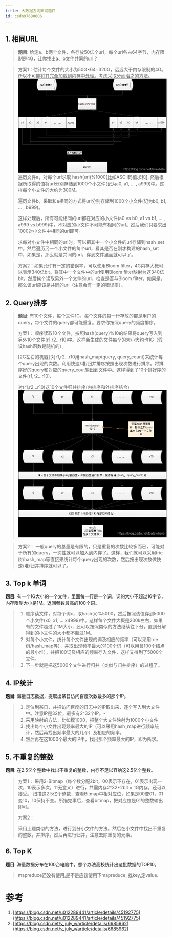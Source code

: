 ```yaml
---
title: 大数据方向面试题目
id: csdn97680606
---
```


## 1\. 相同URL

> **题目**: 给定a、b两个文件，各存放50亿个url，每个url各占64字节，内存限制是4G，让你找出a、b文件共同的url？

> 方案1：估计每个文件的大小为50G×64=320G，远远大于内存限制的4G。所以不可能将其完全加载到内存中处理。考虑采取分而治之的方法。
> ![在这里插入图片描述](../img/4cbeaaee623957f6a879fe384a8538c5.png)
> 遍历文件a，对每个url求取 hash(url)%1000[比如ASCII码值求和], 然后根据所取得的值将url分别存储到1000个小文件(记为a0, a1, … , a999)中。这样每个小文件的大约为300M。
> 
> 遍历文件b，采取和a相同的方式将url分别存储到1000个小文件(记为b0, b1, … , b999)。
> 
> 这样处理后，所有可能相同的url都在对应的小文件(a0 vs b0, a1 vs b1, … , a999 vs b999)中，不对应的小文件不可能有相同的url。然后我们只要求出1000对小文件中相同的url即可。
> 
> 求每对小文件中相同的url时，可以把其中一个小文件的url存储到hash_set中。然后遍历另一个小文件的每个url，看其是否在刚才构建的hash_set中，如果是，那么就是共同的url，存到文件里面就可以了。

> 方案2：如果允许有一定的错误率，可以使用Bloom filter，4G内存大概可以表示340亿bit。将其中一个文件中的url使用Bloom filter映射为这340亿bit，然后挨个读取另外一个文件的url，检查是否与Bloom filter，如果是，那么该url应该是共同的url（注意会有一定的错误率）。

## 2\. Query排序

> **题目**: 有10个文件，每个文件1G，每个文件的每一行存放的都是用户的query，每个文件的query都可能重复。要求你按照query的频度排序。
> 
> 方案1：
> 顺序读取10个文件，按照hash(query)%10的结果将query写入到另外10个文件(r1,r2…r10)中。这样新生成的文件每个的大小大约也1G（假设hash函数是随机的）。
> 
> [2G左右的机器] 对r1,r2…r10用hash_map(query, query_count)来统计每个query出现的次数。利用快速/堆/归并排序按照出现次数进行排序。将排序好的query和对应的query_cout输出到文件中。这样得到了10个排好序的文件(r1,r2…r10).
> 
> 对(r1,r2…r10)这10个文件归并排序(内排序和外排序结合)
> ![在这里插入图片描述](../img/97540d6045285958f2e06379e9871a62.png)

> 方案2：
> 一般query的总量是有限的，只是重复的次数比较多而已，可能对于所有的query，一次性就可以加入到内存了。这样，我们就可以采用trie树/hash_map等直接来统计每个query出现的次数，然后按出现次数做快速/堆/归并排序就可以了。

## 3\. Top k 单词

**题目**: 有一个1G大小的一个文件，里面每一行是一个词，词的大小不超过16字节，内存限制大小是1M。返回频数最高的100个词。

> 1.  顺序读文件，对每个词x，取hash(x)%5000，然后按照该值存到5000个小文件(x0, x1, … x4999)中。这样每个文件大概是200k左右，如果有的文件超过了1M大小，还可以按照类似的方法继续往下分，直到分解得到的小文件的大小都不超过1M。
> 2.  对每个小文件，统计每个文件出现的词及相应的频率（可以采用trie树/hash_map等），并取出现频率最大的100个词（可以用含100个结点的最小堆），并把100词及相应的频率存入文件，这样又得到了5000个文件。
> 3.  下一步就是把这5000个文件进行归并（类似与归并排序）的过程了。

## 4\. IP统计

**题目**: 海量日志数据，提取出某日访问百度次数最多的那个IP。

> 1.  定位到某日，并把访问百度的日志中的IP取出来，逐个写入到大文件中。注意IP是32位，最多有2^32个IP。-
> 2.  采用映射的方法，比如模1000，把整个大文件映射为1000个小文件
> 3.  找出每个小文件出现频率最大的IP（可以采用hash_map进行频率统计，然后再找出频率最大的几个）及相应的频率。
> 4.  然后再在这1000个最大的IP中，找出那个频率最大的IP，即为所求。

## 5\. 不重复的整数

**题目**: 在2.5亿个整数中找出不重复的整数，内存不足以容纳这2.5亿个整数。

> 方案1：
> 采用2-Bitmap（每个数分配2bit，00表示不存在，01表示出现一次，10表示多次，11无意义）进行，共需内存2^32*2bit = 1G内存，还可以接受。
> 扫描这2.5亿个整数，查看Bitmap中相对应位，如果是00变01，01变10，10保持不变。所描完事后，查看bitmap，把对应位是01的整数输出即可。
> 
> 方案2：
> 
> 采用上题类似的方法，进行划分小文件的方法。然后在小文件中找出不重复的整数，并排序。然后再进行归并，注意去除重复的元素。

## 6\. Top K

**题目**: 海量数据分布在100台电脑中，想个办法高校统计出这批数据的TOP10。

> mapreduce还没有使用,是不是应该使用下mapreduce, 找key,定value.

# 参考

1.  [https://blog.csdn.net/u012289441/article/details/45192775](https://blog.csdn.net/u012289441/article/details/45192775)
2.  [https://blog.csdn.net/v_july_v/article/details/6685962](https://blog.csdn.net/v_july_v/article/details/6685962)
